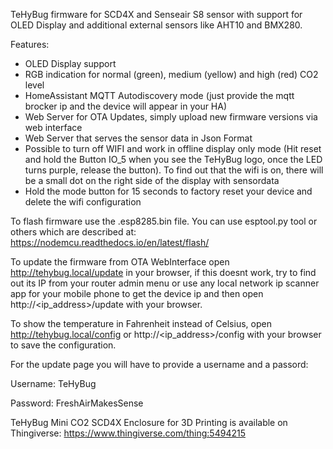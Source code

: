 TeHyBug firmware for SCD4X and Senseair S8 sensor with support for OLED Display and additional external sensors like AHT10 and BMX280.

Features:
- OLED Display support
- RGB indication for normal (green), medium (yellow) and high (red) CO2 level
- HomeAssistant MQTT Autodiscovery mode (just provide the mqtt brocker ip and the device will appear in your HA)
- Web Server for OTA Updates, simply upload new firmware versions via web interface
- Web Server that serves the sensor data in Json Format
- Possible to turn off WIFI and work in offline display only mode (Hit reset and hold the Button IO_5 when you see the TeHyBug logo, once the LED turns purple, release the button). To find out that the wifi is on, there will be a small dot on the right side of the display with sensordata
- Hold the mode button for 15 seconds to factory reset your device and delete  the wifi configuration

To flash firmware use the .esp8285.bin file.
You can use esptool.py tool or others which are described at: https://nodemcu.readthedocs.io/en/latest/flash/

To update the firmware from OTA WebInterface open http://tehybug.local/update in your browser, if this doesnt work, try to find out its IP from your router admin menu or use any local network ip scanner app for your mobile phone to get the device ip and then open http://<ip_address<ip address>>/update with your browser.

To show the temperature in Fahrenheit instead of Celsius, open http://tehybug.local/config or http://<ip_address<ip address>>/config with your browser to save the configuration.

For the update page you will have to provide a username and a passord:
  
Username: TeHyBug
  
Password: FreshAirMakesSense

TeHyBug Mini CO2 SCD4X Enclosure for 3D Printing is available on Thingiverse: https://www.thingiverse.com/thing:5494215
